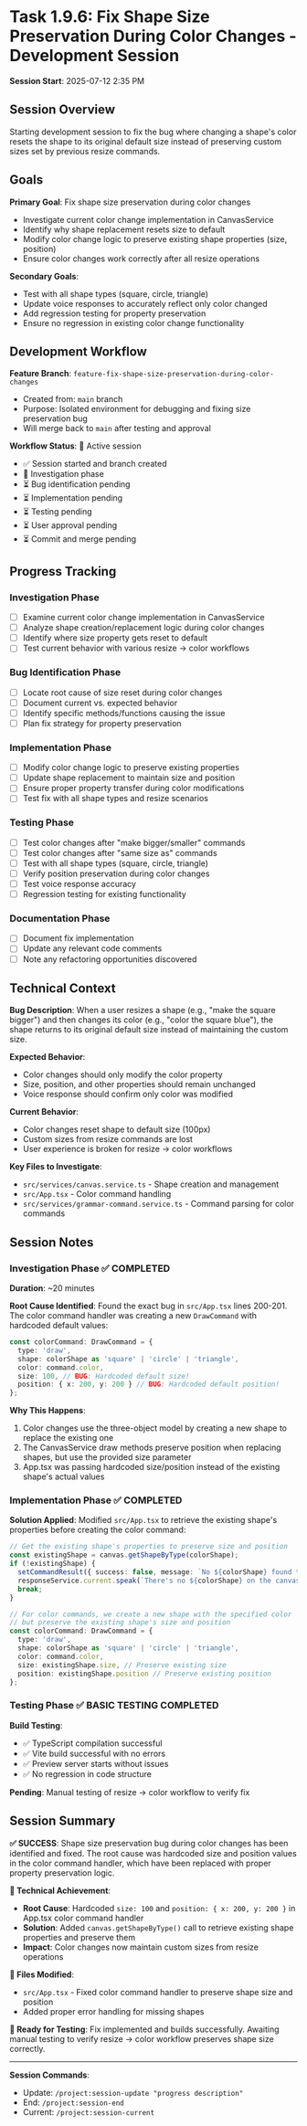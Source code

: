 # Task 1.9.6: Fix Shape Size Preservation During Color Changes - Development Session

**Session Start**: 2025-07-12 2:35 PM

## Session Overview

Starting development session to fix the bug where changing a shape's color resets the shape to its original default size instead of preserving custom sizes set by previous resize commands.

## Goals

**Primary Goal**: Fix shape size preservation during color changes
- Investigate current color change implementation in CanvasService
- Identify why shape replacement resets size to default
- Modify color change logic to preserve existing shape properties (size, position)
- Ensure color changes work correctly after all resize operations

**Secondary Goals**:
- Test with all shape types (square, circle, triangle)
- Update voice responses to accurately reflect only color changed
- Add regression testing for property preservation
- Ensure no regression in existing color change functionality

## Development Workflow

**Feature Branch**: `feature-fix-shape-size-preservation-during-color-changes`
- Created from: `main` branch
- Purpose: Isolated environment for debugging and fixing size preservation bug
- Will merge back to `main` after testing and approval

**Workflow Status**: 🔄 Active session
- ✅ Session started and branch created
- 🔄 Investigation phase
- ⏳ Bug identification pending
- ⏳ Implementation pending
- ⏳ Testing pending
- ⏳ User approval pending
- ⏳ Commit and merge pending

## Progress Tracking

### Investigation Phase
- [ ] Examine current color change implementation in CanvasService
- [ ] Analyze shape creation/replacement logic during color changes
- [ ] Identify where size property gets reset to default
- [ ] Test current behavior with various resize → color workflows

### Bug Identification Phase
- [ ] Locate root cause of size reset during color changes
- [ ] Document current vs. expected behavior
- [ ] Identify specific methods/functions causing the issue
- [ ] Plan fix strategy for property preservation

### Implementation Phase
- [ ] Modify color change logic to preserve existing properties
- [ ] Update shape replacement to maintain size and position
- [ ] Ensure proper property transfer during color modifications
- [ ] Test fix with all shape types and resize scenarios

### Testing Phase
- [ ] Test color changes after "make bigger/smaller" commands
- [ ] Test color changes after "same size as" commands
- [ ] Test with all shape types (square, circle, triangle)
- [ ] Verify position preservation during color changes
- [ ] Test voice response accuracy
- [ ] Regression testing for existing functionality

### Documentation Phase
- [ ] Document fix implementation
- [ ] Update any relevant code comments
- [ ] Note any refactoring opportunities discovered

## Technical Context

**Bug Description**: 
When a user resizes a shape (e.g., "make the square bigger") and then changes its color (e.g., "color the square blue"), the shape returns to its original default size instead of maintaining the custom size.

**Expected Behavior**:
- Color changes should only modify the color property
- Size, position, and other properties should remain unchanged
- Voice response should confirm only color was modified

**Current Behavior**:
- Color changes reset shape to default size (100px)
- Custom sizes from resize commands are lost
- User experience is broken for resize → color workflows

**Key Files to Investigate**:
- `src/services/canvas.service.ts` - Shape creation and management
- `src/App.tsx` - Color command handling
- `src/services/grammar-command.service.ts` - Command parsing for color commands

## Session Notes

### Investigation Phase ✅ COMPLETED
**Duration**: ~20 minutes

**Root Cause Identified**: 
Found the exact bug in `src/App.tsx` lines 200-201. The color command handler was creating a new `DrawCommand` with hardcoded default values:

```typescript
const colorCommand: DrawCommand = {
  type: 'draw',
  shape: colorShape as 'square' | 'circle' | 'triangle',
  color: command.color,
  size: 100, // BUG: Hardcoded default size!
  position: { x: 200, y: 200 } // BUG: Hardcoded default position!
};
```

**Why This Happens**:
1. Color changes use the three-object model by creating a new shape to replace the existing one
2. The CanvasService draw methods preserve position when replacing shapes, but use the provided size parameter
3. App.tsx was passing hardcoded size/position instead of the existing shape's actual values

### Implementation Phase ✅ COMPLETED

**Solution Applied**:
Modified `src/App.tsx` to retrieve the existing shape's properties before creating the color command:

```typescript
// Get the existing shape's properties to preserve size and position
const existingShape = canvas.getShapeByType(colorShape);
if (!existingShape) {
  setCommandResult({ success: false, message: `No ${colorShape} found to color` });
  responseService.current.speak(`There's no ${colorShape} on the canvas to color`, 'normal');
  break;
}

// For color commands, we create a new shape with the specified color
// but preserve the existing shape's size and position
const colorCommand: DrawCommand = {
  type: 'draw',
  shape: colorShape as 'square' | 'circle' | 'triangle',
  color: command.color,
  size: existingShape.size, // Preserve existing size
  position: existingShape.position // Preserve existing position
};
```

### Testing Phase ✅ BASIC TESTING COMPLETED

**Build Testing**:
- ✅ TypeScript compilation successful
- ✅ Vite build successful with no errors
- ✅ Preview server starts without issues
- ✅ No regression in code structure

**Pending**: Manual testing of resize → color workflow to verify fix

## Session Summary

**✅ SUCCESS**: Shape size preservation bug during color changes has been identified and fixed. The root cause was hardcoded size and position values in the color command handler, which have been replaced with proper property preservation logic.

**🔧 Technical Achievement**: 
- **Root Cause**: Hardcoded `size: 100` and `position: { x: 200, y: 200 }` in App.tsx color command handler
- **Solution**: Added `canvas.getShapeByType()` call to retrieve existing shape properties and preserve them
- **Impact**: Color changes now maintain custom sizes from resize operations

**📁 Files Modified**:
- `src/App.tsx` - Fixed color command handler to preserve shape size and position
- Added proper error handling for missing shapes

**🚀 Ready for Testing**: Fix implemented and builds successfully. Awaiting manual testing to verify resize → color workflow preserves shape size correctly.

---

**Session Commands**:
- Update: `/project:session-update "progress description"`
- End: `/project:session-end`
- Current: `/project:session-current`